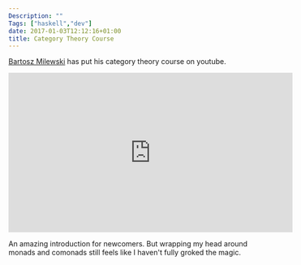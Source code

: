 ```yaml
---
Description: ""
Tags: ["haskell","dev"]
date: 2017-01-03T12:12:16+01:00
title: Category Theory Course
---
```


[Bartosz Milewski](https://bartoszmilewski.com) has put his category
theory course on youtube.

<iframe width="560" height="315" src="https://www.youtube.com/embed/I8LbkfSSR58?list=PLbgaMIhjbmEnaH_LTkxLI7FMa2HsnawM_" frameborder="0" allowfullscreen></iframe>

An amazing introduction for newcomers.  But wrapping my head around
monads and comonads still feels like I haven't fully groked the magic.
